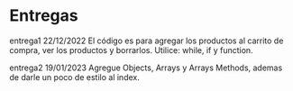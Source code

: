 # Entregas
entrega1 22/12/2022
El código es para agregar los productos al carrito de compra, ver los productos y borrarlos.
Utilice: while, if y function.

entrega2 19/01/2023
Agregue Objects, Arrays y Arrays Methods, ademas de darle un poco de estilo al index.

